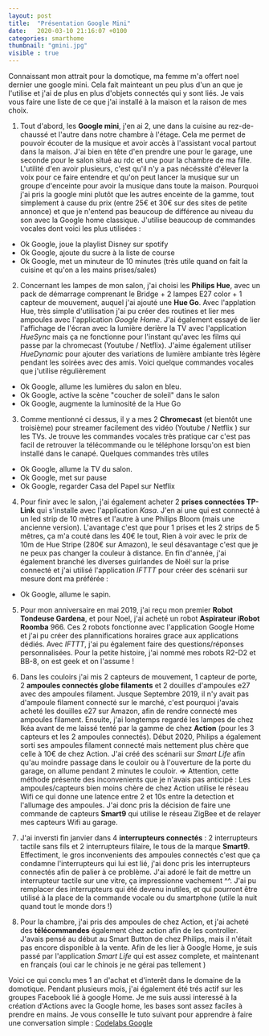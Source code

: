```yaml
---
layout: post
title:  "Présentation Google Mini"
date:   2020-03-10 21:16:07 +0100
categories: smarthome
thumbnail: "gmini.jpg"
visible : true
---
```

Connaissant mon attrait pour la domotique, ma femme m'a offert noel dernier une google mini. Cela fait mainteant un peu plus d'un an que je l'utilise et j'ai de plus en plus d'objets connectés qui y sont liés. Je vais vous faire une liste de ce que j'ai installé à la maison et la raison de mes choix.

1. Tout d'abord, les **Google mini**, j'en ai 2, une dans la cuisine au rez-de-chaussé et l'autre dans notre chambre à l'étage. Cela me permet de pouvoir écouter de la musique et avoir accès à l'assistant vocal partout dans la maison. J'ai bien en tête d'en prendre une pour le garage, une seconde pour le salon situé au rdc et une pour la chambre de ma fille. L'utilité d'en avoir plusieurs, c'est qu'il n'y a pas nécéssité d'élever la voix pour ce faire entendre et qu'on peut lancer la musique sur un groupe d'enceinte pour avoir la musique dans toute la maison. Pourquoi j'ai pris la google mini plutôt que les autres enceinte de la gamme, tout simplement à cause du prix (entre 25€ et 30€ sur des sites de petite annonce) et que je n'entend pas beaucoup de différence au niveau du son avec la Google home classique.
J'utilise beaucoup de commandes vocales dont voici les plus utilisées :
- Ok Google, joue la playlist Disney sur spotify
- Ok Google, ajoute du sucre à la liste de course
- Ok Google, met un minuteur de 10 minutes (très utile quand on fait la cuisine et qu'on a les mains prises/sales)

2. Concernant les lampes de mon salon, j'ai choisi les **Philips Hue**, avec un pack de démarrage comprenant le Bridge + 2 lampes E27 color + 1 capteur de mouvement, auquel j'ai ajouté une **Hue Go**.
Avec l'applation Hue, très simple d'utilisation j'ai pu créer des routines et lier mes ampoules avec l'application _Google Home_. J'ai également essayé de lier l'affichage de l'écran avec la lumière derière la TV avec l'application _HueSync_ mais ça ne fonctionne pour l'instant qu'avec les films qui passe par la chromecast (Youtube / Netflix). J'aime également utiliser _HueDynamic_ pour ajouter des variations de lumière ambiante très légère pendant les soirées avec des amis.
Voici quelque commandes vocales que j'utilise régulièrement
- Ok Google, allume les lumières du salon en bleu.
- Ok Google, active la scène "coucher de soleil" dans le salon
- Ok Google, augmente la luminosité de la Hue Go

3. Comme mentionné ci dessus, il y a mes 2 **Chromecast** (et bientôt une troisième) pour streamer facilement des vidéo (Youtube / Netflix ) sur les TVs. Je trouve les commandes vocales très pratique car c'est pas facil de retrouver la télécommande ou le téléphone lorsqu'on est bien installé dans le canapé.
Quelques commandes très utiles
- Ok Google, allume la TV du salon.
- Ok Google, met sur pause
- Ok Google, regarder Casa del Papel sur Netflix

4. Pour finir avec le salon, j'ai également acheter 2 **prises connectées TP-Link** qui s'installe avec l'application _Kasa_. J'en ai une qui est connecté à un led strip de 10 mètres et l'autre à une Philips Bloom (mais une ancienne version). L'avantage c'est que pour 1 prises et les 2 strips de 5 mêtres, ça m'a couté dans les 40€ le tout, Rien à voir avec le prix de 10m de Hue Stripe (280€ sur Amazon), le seul désavantage c'est que je ne peux pas changer la couleur à distance.
En fin d'année, j'ai également branché les diverses guirlandes de Noël sur la prise connecté et j'ai utilisé l'application _IFTTT_ pour créer des scénarii sur mesure dont ma préférée :
- Ok Google, allume le sapin.

5. Pour mon anniversaire en mai 2019, j'ai reçu mon premier **Robot Tondeuse Gardena**, et pour Noel, j'ai acheté un robot **Aspirateur iRobot Roomba** 966. Ces 2 robots fonctionne avec l'application Google Home et j'ai pu créer des plannifications horaires grace aux applications dédiés. Avec _IFTTT_, j'ai pu également faire des questions/réponses personnalisées. Pour la petite histoire, j'ai nommé mes robots R2-D2 et BB-8, on est geek et on l'assume !

6. Dans les couloirs j'ai mis 2 capteurs de mouvement, 1 capteur de porte, 2 **ampoules connectés globe filaments** et 2 douilles d'ampoules e27 avec des ampoules filament. Jusque Septembre 2019, il n'y avait pas d'ampoule filament connecté sur le marché, c'est pourquoi j'avais acheté les douilles e27 sur Amazon, afin de rendre connecté mes ampoules filament. Ensuite, j'ai longtemps regardé les lampes de chez Ikéa avant de me laissé tenté par la gamme de chez **Action** (pour les 3 capteurs et les 2 ampoules connectés). Début 2020, Philips a également sorti ses ampoules filament connecté mais nettement plus chère que celle à 10€ de chez Action.
J'ai créé des scénarii sur _Smart Life_ afin qu'au moindre passage dans le couloir ou à l'ouverture de la porte du garage, on allume pendant 2 minutes le couloir.
=> Attention, cette méthode présente des inconvenients que je n'avais pas anticipé : Les ampoules/capteurs bien moins chère de chez Action utilise le réseau Wifi ce qui donne une latence entre 2 et 10s entre la detection et l'allumage des ampoules. J'ai donc pris la décision de faire une commande de capteurs **Smart9** qui utilise le réseau ZigBee et de relayer mes capteurs Wifi au garage.

7. J'ai inversti fin janvier dans 4 **interrupteurs connectés** : 2 interrupteurs tactile sans fils et 2 interrupteurs filaire, le tous de la marque **Smart9**. Effectiment, le gros inconvenients des ampoules connectés c'est que ça condamne l'interrupteurs qui lui est lié, j'ai donc pris les interrupteurs connectés afin de palier à ce problème. J'ai adoré le fait de mettre un interrupteur tactile sur une vitre, ça impressionne vachement ^^. J'ai pu remplacer des interrupteurs qui été devenu inutiles, et qui pourront être utilisé à la place de la commande vocale ou du smartphone (utile la nuit quand tout le monde dors !)

8. Pour la chambre, j'ai pris des ampoules de chez Action, et j'ai acheté des **télécommandes** également chez action afin de les controller. J'avais pensé au début au Smart Button de chez Philips, mais il n'était pas encore disponible à la vente. Afin de les lier à Google Home, je suis passé par l'application _Smart Life_ qui est assez complete, et maintenant en français (oui car le chinois je ne gérai pas tellement )

Voici ce qui conclu mes 1 an d'achat et d'interêt dans le domaine de la domotique. Pendant plusieurs mois, j'ai également été trés actif sur les groupes Facebook lié à google Home.
Je me suis aussi interessé à la création d'Actions avec la Google home, les bases sont assez faciles à prendre en mains. Je vous conseille le tuto suivant pour apprendre à faire une conversation simple :
[Codelabs Google](https://codelabs.developers.google.com/codelabs/actions-1/#0)
